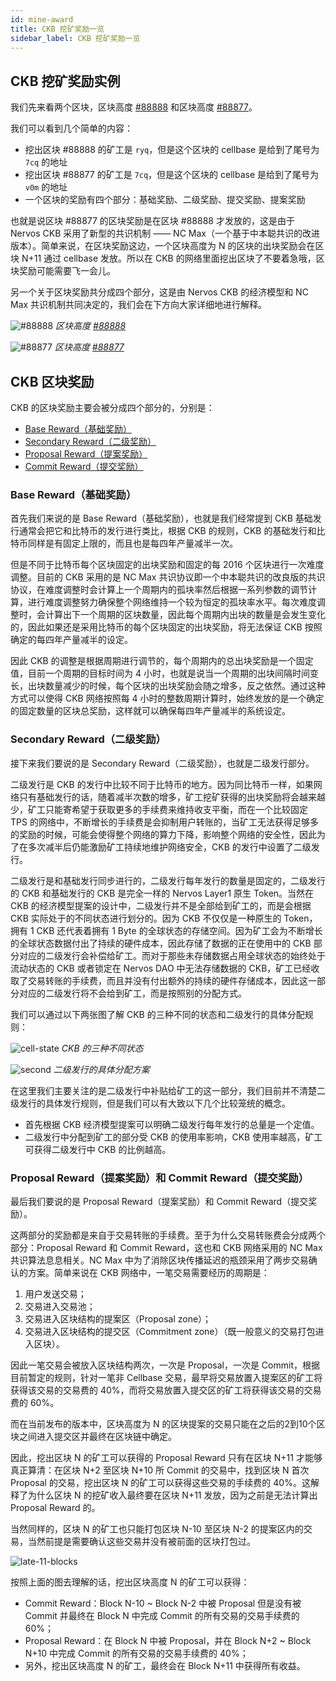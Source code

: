 ```yaml
---
id: mine-award
title: CKB 挖矿奖励一览
sidebar_label: CKB 挖矿奖励一览
---
```


## CKB 挖矿奖励实例

我们先来看两个区块，区块高度 [#88888](https://explorer.nervos.org/block/0xa20ab19345a93d66da18b43505857b457af165832c5321ba9a096760305c21b6) 和区块高度 [#88877](https://explorer.nervos.org/block/0xd8760a6419d113f595fd6073f06340e6c6c5a4047230c63dc8825e19883258b1)。

我们可以看到几个简单的内容：
* 挖出区块 #88888 的矿工是 `ryq`，但是这个区块的 cellbase 是给到了尾号为 `7cq` 的地址
* 挖出区块 #88877 的矿工是 `7cq`，但是这个区块的 cellbase 是给到了尾号为 `v0m` 的地址
* 一个区块的奖励有四个部分：基础奖励、二级奖励、提交奖励、提案奖励

也就是说区块 #88877 的区块奖励是在区块 #88888 才发放的，这是由于 Nervos CKB 采用了新型的共识机制 —— NC Max（一个基于中本聪共识的改进版本）。简单来说，在区块奖励这边，一个区块高度为 N 的区块的出块奖励会在区块 N+11 通过 cellbase 发放。所以在 CKB 的网络里面挖出区块了不要着急哦，区块奖励可能需要飞一会儿。

另一个关于区块奖励共分成四个部分，这是由 Nervos CKB 的经济模型和 NC Max 共识机制共同决定的，我们会在下方向大家详细地进行解释。

![#88888](/img/docs/mine/mine-1.png)
*区块高度 [#88888](https://explorer.nervos.org/block/0xa20ab19345a93d66da18b43505857b457af165832c5321ba9a096760305c21b6)*

![#88877](/img/docs/mine/mine-2.png)
*区块高度 [#88877](https://explorer.nervos.org/block/0xd8760a6419d113f595fd6073f06340e6c6c5a4047230c63dc8825e19883258b1)*

## CKB 区块奖励

CKB 的区块奖励主要会被分成四个部分的，分别是：
* [Base Reward（基础奖励）](#base-reward（基础奖励）)
* [Secondary Reward（二级奖励）](secondary-reward（二级奖励）)
* [Proposal Reward（提案奖励）](#proposal-reward（提案奖励）和-commit-reward（提交奖励）)
* [Commit Reward（提交奖励）](#proposal-reward（提案奖励）和-commit-reward（提交奖励）)

### Base Reward（基础奖励）

首先我们来说的是 Base Reward（基础奖励），也就是我们经常提到 CKB 基础发行通常会把它和比特币的发行进行类比，根据 CKB 的规则，CKB 的基础发行和比特币同样是有固定上限的，而且也是每四年产量减半一次。

但是不同于比特币每个区块固定的出块奖励和固定的每 2016 个区块进行一次难度调整。目前的 CKB 采用的是 NC Max 共识协议即一个中本聪共识的改良版的共识协议，在难度调整时会计算上一个周期内的孤块率然后根据一系列参数的调节计算，进行难度调整努力确保整个网络维持一个较为恒定的孤块率水平。每次难度调整时，会计算出下一个周期的区块数量，因此每个周期内出块的数量是会发生变化的，因此如果还是采用比特币的每个区块固定的出块奖励，将无法保证 CKB 按照确定的每四年产量减半的设定。

因此 CKB 的调整是根据周期进行调节的，每个周期内的总出块奖励是一个固定值，目前一个周期的目标时间为 4 小时，也就是说当一个周期的出块间隔时间变长，出块数量减少的时候，每个区块的出块奖励会随之增多，反之依然。通过这种方式可以使得 CKB 网络按照每 4 小时的整数周期计算时，始终发放的是一个确定的固定数量的区块总奖励，这样就可以确保每四年产量减半的系统设定。

### Secondary Reward（二级奖励）

接下来我们要说的是 Secondary Reward（二级奖励），也就是二级发行部分。

二级发行是 CKB 的发行中比较不同于比特币的地方。因为同比特币一样，如果网络只有基础发行的话，随着减半次数的增多，矿工挖矿获得的出块奖励将会越来越少，矿工只能寄希望于获取更多的手续费来维持收支平衡，而在一个比较固定 TPS 的网络中，不断增长的手续费是会抑制用户转账的，当矿工无法获得足够多的奖励的时候，可能会使得整个网络的算力下降，影响整个网络的安全性，因此为了在多次减半后仍能激励矿工持续地维护网络安全，CKB 的发行中设置了二级发行。

二级发行是和基础发行同步进行的，二级发行每年发行的数量是固定的，二级发行的 CKB 和基础发行的 CKB 是完全一样的 Nervos Layer1 原生 Token。当然在 CKB 的经济模型提案的设计中，二级发行并不是全部给到矿工的，而是会根据 CKB 实际处于的不同状态进行划分的。因为 CKB 不仅仅是一种原生的 Token，拥有 1 CKB 还代表着拥有 1 Byte 的全球状态的存储空间。因为矿工会为不断增长的全球状态数据付出了持续的硬件成本，因此存储了数据的正在使用中的 CKB 部分对应的二级发行会补偿给矿工。而对于那些未存储数据占用全球状态的始终处于流动状态的 CKB 或者锁定在 Nervos DAO 中无法存储数据的 CKB，矿工已经收取了交易转账的手续费，而且并没有付出额外的持续的硬件存储成本，因此这一部分对应的二级发行将不会给到矿工，而是按照别的分配方式。

我们可以通过以下两张图了解 CKB 的三种不同的状态和二级发行的具体分配规则：

![cell-state](/img/docs/mine/mine-3.png)
*CKB 的三种不同状态*

![second](/img/docs/mine/mine-4.png)
*二级发行的具体分配方案*

在这里我们主要关注的是二级发行中补贴给矿工的这一部分，我们目前并不清楚二级发行的具体发行规则，但是我们可以有大致以下几个比较笼统的概念。

* 首先根据 CKB 经济模型提案可以明确二级发行每年发行的总量是一个定值。
* 二级发行中分配到矿工的部分受 CKB 的使用率影响，CKB 使用率越高，矿工可获得二级发行中 CKB 的比例越高。

### Proposal Reward（提案奖励）和 Commit Reward（提交奖励）

最后我们要说的是 Proposal Reward（提案奖励）和 Commit Reward（提交奖励）。

这两部分的奖励都是来自于交易转账的手续费。至于为什么交易转账费会分成两个部分：Proposal Reward 和 Commit Reward，这也和 CKB 网络采用的 NC Max 共识算法息息相关。NC Max 中为了消除区块传播延迟的瓶颈采用了两步交易确认的方案。简单来说在 CKB 网络中，一笔交易需要经历的周期是：

1. 用户发送交易；
2. 交易进入交易池；
3. 交易进入区块结构的提案区（Proposal zone）；
4. 交易进入区块结构的提交区（Commitment zone）（既一般意义的交易打包进入区块）。

因此一笔交易会被放入区块结构两次，一次是 Proposal，一次是 Commit，根据目前暂定的规则，针对一笔非 Cellbase 交易，最早将交易放置入提案区的矿工将获得该交易的交易费的 40%，而将交易放置入提交区的矿工将获得该交易的交易费的 60%。

而在当前发布的版本中，区块高度为 N 的区块提案的交易只能在之后的2到10个区块之间进入提交区并最终在区块链中确定。

因此，挖出区块 N 的矿工可以获得的 Proposal Reward 只有在区块 N+11 才能够真正算清：在区块 N+2 至区块 N+10 所 Commit 的交易中，找到区块 N 首次 Proposal 的交易，挖出区块 N 的矿工可以获得这些交易的手续费的 40%。这解释了为什么区块 N 的挖矿收入最终要在区块 N+11 发放，因为之前是无法计算出 Proposal Reward 的。

当然同样的，区块 N 的矿工也只能打包区块 N-10 至区块 N-2 的提案区内的交易，当然前提是需要确认这些交易并没有被前面的区块打包过。

![late-11-blocks](/img/docs/mine/mine-5.png)

按照上面的图去理解的话，挖出区块高度 N 的矿工可以获得：

* Commit Reward：Block N-10 ~ Block N-2 中被 Proposal 但是没有被 Commit 并最终在 Block N 中完成 Commit 的所有交易的交易手续费的 60%；
* Proposal Reward：在 Block N 中被 Proposal，并在 Block N+2 ~ Block N+10 中完成 Commit 的所有交易的交易手续费的 40%；
* 另外，挖出区块高度 N 的矿工，最终会在 Block N+11 中获得所有收益。
